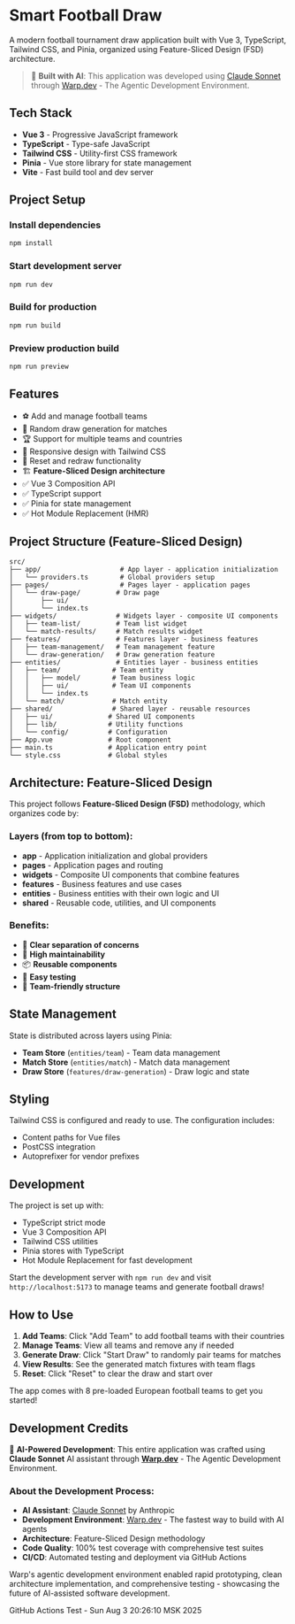# Smart Football Draw

A modern football tournament draw application built with Vue 3, TypeScript, Tailwind CSS, and Pinia, organized using Feature-Sliced Design (FSD) architecture.

> 🤖 **Built with AI**: This application was developed using [Claude Sonnet](https://www.anthropic.com/claude) through [Warp.dev](https://warp.dev) - The Agentic Development Environment.

## Tech Stack

- **Vue 3** - Progressive JavaScript framework
- **TypeScript** - Type-safe JavaScript
- **Tailwind CSS** - Utility-first CSS framework
- **Pinia** - Vue store library for state management
- **Vite** - Fast build tool and dev server

## Project Setup

### Install dependencies
```bash
npm install
```

### Start development server
```bash
npm run dev
```

### Build for production
```bash
npm run build
```

### Preview production build
```bash
npm run preview
```

## Features

- ⚽ Add and manage football teams
- 🎲 Random draw generation for matches
- 🏆 Support for multiple teams and countries
- 📱 Responsive design with Tailwind CSS
- 🔄 Reset and redraw functionality
- 🏗️ **Feature-Sliced Design architecture**
- ✅ Vue 3 Composition API
- ✅ TypeScript support
- ✅ Pinia for state management
- ✅ Hot Module Replacement (HMR)

## Project Structure (Feature-Sliced Design)

```
src/
├── app/                    # App layer - application initialization
│   └── providers.ts        # Global providers setup
├── pages/                  # Pages layer - application pages
│   └── draw-page/         # Draw page
│       ├── ui/
│       └── index.ts
├── widgets/               # Widgets layer - composite UI components
│   ├── team-list/         # Team list widget
│   └── match-results/     # Match results widget
├── features/              # Features layer - business features
│   ├── team-management/   # Team management feature
│   └── draw-generation/   # Draw generation feature
├── entities/              # Entities layer - business entities
│   ├── team/             # Team entity
│   │   ├── model/        # Team business logic
│   │   ├── ui/           # Team UI components
│   │   └── index.ts
│   └── match/            # Match entity
├── shared/               # Shared layer - reusable resources
│   ├── ui/              # Shared UI components
│   ├── lib/             # Utility functions
│   └── config/          # Configuration
├── App.vue              # Root component
├── main.ts              # Application entry point
└── style.css            # Global styles
```

## Architecture: Feature-Sliced Design

This project follows **Feature-Sliced Design (FSD)** methodology, which organizes code by:

### Layers (from top to bottom):
- **app** - Application initialization and global providers
- **pages** - Application pages and routing
- **widgets** - Composite UI components that combine features
- **features** - Business features and use cases
- **entities** - Business entities with their own logic and UI
- **shared** - Reusable code, utilities, and UI components

### Benefits:
- 🎯 **Clear separation of concerns**
- 🔧 **High maintainability**
- 📦 **Reusable components**
- 🧪 **Easy testing**
- 👥 **Team-friendly structure**

## State Management

State is distributed across layers using Pinia:
- **Team Store** (`entities/team`) - Team data management
- **Match Store** (`entities/match`) - Match data management  
- **Draw Store** (`features/draw-generation`) - Draw logic and state

## Styling

Tailwind CSS is configured and ready to use. The configuration includes:

- Content paths for Vue files
- PostCSS integration
- Autoprefixer for vendor prefixes

## Development

The project is set up with:

- TypeScript strict mode
- Vue 3 Composition API
- Tailwind CSS utilities
- Pinia stores with TypeScript
- Hot Module Replacement for fast development

Start the development server with `npm run dev` and visit `http://localhost:5173` to manage teams and generate football draws!

## How to Use

1. **Add Teams**: Click "Add Team" to add football teams with their countries
2. **Manage Teams**: View all teams and remove any if needed
3. **Generate Draw**: Click "Start Draw" to randomly pair teams for matches
4. **View Results**: See the generated match fixtures with team flags
5. **Reset**: Click "Reset" to clear the draw and start over

The app comes with 8 pre-loaded European football teams to get you started!

## Development Credits

🤖 **AI-Powered Development**: This entire application was crafted using **Claude Sonnet** AI assistant through [**Warp.dev**](https://warp.dev) - The Agentic Development Environment.

### About the Development Process:
- **AI Assistant**: [Claude Sonnet](https://www.anthropic.com/claude) by Anthropic
- **Development Environment**: [Warp.dev](https://warp.dev) - The fastest way to build with AI agents
- **Architecture**: Feature-Sliced Design methodology
- **Code Quality**: 100% test coverage with comprehensive test suites
- **CI/CD**: Automated testing and deployment via GitHub Actions

Warp's agentic development environment enabled rapid prototyping, clean architecture implementation, and comprehensive testing - showcasing the future of AI-assisted software development.

GitHub Actions Test - Sun Aug  3 20:26:10 MSK 2025
